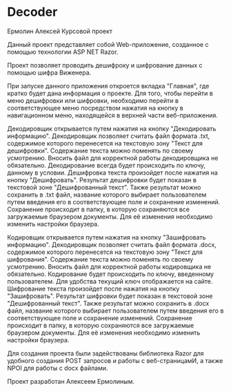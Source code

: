 # Decoder
Ермолин Алексей Курсовой проект

Данный проект представляет собой Web-приложение, созданное с помощью технологии ASP NET Razor.

Проект позволяет проводить дешифроку и шифрование данных с помощью шифра Виженера.

При запуске данного приложения откроется вкладка "Главная", где кратко будет дана информация о проекте. Для того, чтобы перейти в меню дешифровки или шифровки, необходимо перейти в соответствующее меню посредством нажатия на кнопку в навигационном меню, находящейся в верхней части веб-приложения.

Декодировщик открывается путем нажатия на кнопку "Декодировать информацию". Декодировщик позволяет считать файл формата .txt, содержимое которого перенесется на текстовую зону "Текст для дешифровки". Содержание текста можно поменять по своему усмотрению. Вносить файл для корректной работы декодировщика не обязательно. Декодирование всегда будет происходить по ключу, данному в условии.  Дешифровка текста произойдет после нажатия на кнопку "Дешифровать". Результат дешифровки будет показан в текстовой зоне "Дешифрованный текст". Также результат можно сохранить в .txt файл, название которого выбирает пользователем путем введения его в соответствующее поле и сохранение изменений. Сохранение происходит в папку, в которую сохраняются все загружаемые браузером документы. Для её изменения необходимо изменить настройки браузера.

Кодировщик открывается путем нажатия на кнопку "Зашифровать информацию". Декодировщик позволяет считать файл формата .docx, содержимое которого перенесется на текстовую зону "Текст для шифрования". Содержание текста можно поменять по своему усмотрению. Вносить файл для корректной работы кодировщика не обязательно. Кодирование будет происходить по ключу, введенному пользователем. Для удобства текущий ключ отображается на сайте. Шифрование текста произойдет после нажатия на кнопку "Зашифровать". Результат шифровки будет показан в текстовой зоне "Дешифрованный текст". Также результат можно сохранить в .docx файл, название которого выбирает пользователем путем введения его в соответствующее поле и сохранение изменений. Сохранение происходит в папку, в которую сохраняются все загружаемые браузером документы. Для её изменения необходимо изменить настройки браузера.

Для создания проекта были задействованы библиотека Razor для удобного создания POST запросов и работы с веб-страницамИ, а также NPOI для работы с docx файлами.

Проект разработан Алексеем Ермолиным.
